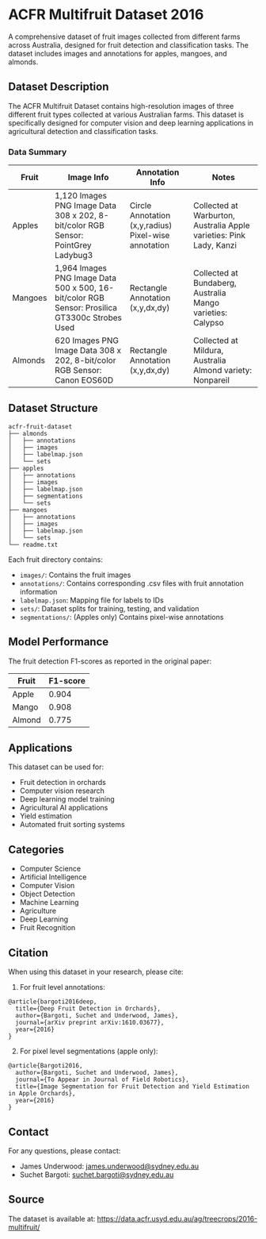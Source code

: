 # ACFR Multifruit Dataset 2016

A comprehensive dataset of fruit images collected from different farms across Australia, designed for fruit detection and classification tasks. The dataset includes images and annotations for apples, mangoes, and almonds.

## Dataset Description

The ACFR Multifruit Dataset contains high-resolution images of three different fruit types collected at various Australian farms. This dataset is specifically designed for computer vision and deep learning applications in agricultural detection and classification tasks.

### Data Summary

| Fruit   | Image Info                                                                                    | Annotation Info                                      | Notes                                                               |
| ------- | --------------------------------------------------------------------------------------------- | ---------------------------------------------------- | ------------------------------------------------------------------- |
| Apples  | 1,120 Images PNG Image Data 308 x 202, 8-bit/color RGB Sensor: PointGrey Ladybug3              | Circle Annotation (x,y,radius) Pixel-wise annotation | Collected at Warburton, Australia Apple varieties: Pink Lady, Kanzi |
| Mangoes | 1,964 Images PNG Image Data 500 x 500, 16-bit/color RGB Sensor: Prosilica GT3300c Strobes Used | Rectangle Annotation (x,y,dx,dy)                     | Collected at Bundaberg, Australia Mango varieties: Calypso          |
| Almonds | 620 Images PNG Image Data 308 x 202, 8-bit/color RGB Sensor: Canon EOS60D                     | Rectangle Annotation (x,y,dx,dy)                     | Collected at Mildura, Australia Almond variety: Nonpareil           |

## Dataset Structure

```
acfr-fruit-dataset
├── almonds
│   ├── annotations
│   ├── images
│   ├── labelmap.json
│   └── sets
├── apples
│   ├── annotations
│   ├── images
│   ├── labelmap.json
│   ├── segmentations
│   └── sets
├── mangoes
│   ├── annotations
│   ├── images
│   ├── labelmap.json
│   └── sets
└── readme.txt
```

Each fruit directory contains:
- `images/`: Contains the fruit images
- `annotations/`: Contains corresponding .csv files with fruit annotation information
- `labelmap.json`: Mapping file for labels to IDs
- `sets/`: Dataset splits for training, testing, and validation
- `segmentations/`: (Apples only) Contains pixel-wise annotations

## Model Performance

The fruit detection F1-scores as reported in the original paper:

| Fruit  | F1-score |
| ------ | -------- |
| Apple  | 0.904    |
| Mango  | 0.908    |
| Almond | 0.775    |

## Applications

This dataset can be used for:
- Fruit detection in orchards
- Computer vision research
- Deep learning model training
- Agricultural AI applications
- Yield estimation
- Automated fruit sorting systems

## Categories

- Computer Science
- Artificial Intelligence
- Computer Vision
- Object Detection
- Machine Learning
- Agriculture
- Deep Learning
- Fruit Recognition

## Citation

When using this dataset in your research, please cite:

1. For fruit level annotations:
```
@article{bargoti2016deep,
  title={Deep Fruit Detection in Orchards},
  author={Bargoti, Suchet and Underwood, James},
  journal={arXiv preprint arXiv:1610.03677},
  year={2016}
}
```

2. For pixel level segmentations (apple only):
```
@article{Bargoti2016,
  author={Bargoti, Suchet and Underwood, James},
  journal={To Appear in Journal of Field Robotics},
  title={Image Segmentation for Fruit Detection and Yield Estimation in Apple Orchards},
  year={2016}
}
```

## Contact

For any questions, please contact:
- James Underwood: james.underwood@sydney.edu.au
- Suchet Bargoti: suchet.bargoti@sydney.edu.au

## Source

The dataset is available at: https://data.acfr.usyd.edu.au/ag/treecrops/2016-multifruit/ 